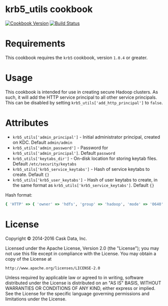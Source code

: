 # krb5_utils cookbook

[![Cookbook Version](http://img.shields.io/cookbook/v/krb5_utils.svg)](https://supermarket.getchef.com/cookbooks/krb5_utils)
[![Build Status](http://img.shields.io/travis/caskdata/krb5_utils_cookbook.svg)](http://travis-ci.org/caskdata/krb5_utils_cookbook)

# Requirements

This cookbook requires the `krb5` cookbook, version `1.0.4` or greater.

# Usage

This cookbook is intended for use in creating secure Hadoop clusters. As such, it will add the HTTP service
principal to all other service principals. This can be disabled by setting `krb5_utils['add_http_principal']` to `false`.

# Attributes

* `krb5_utils['admin_principal']` - Initial administrator principal, created on KDC. Default `admin/admin`
* `krb5_utils['admin_password']` - Password for `krb5_utils['admin_principal']`. Default `password`
* `krb5_utils['keytabs_dir']` - On-disk location for storing keytab files. Default `/etc/security/keytabs`
* `krb5_utils['krb5_service_keytabs']` - Hash of service keytabs to create. Default `{}`
* `krb5_utils['krb5_user_keytabs']` - Hash of user keytabs to create, in the same format as `krb5_utils['krb5_service_keytabs']`. Default `{}`

Hash format:
```ruby
{ 'HTTP' => { 'owner' => 'hdfs', 'group' => 'hadoop', 'mode' => '0640' } }
```

# License

Copyright © 2014-2016 Cask Data, Inc.

Licensed under the Apache License, Version 2.0 (the "License");
you may not use this file except in compliance with the License.
You may obtain a copy of the License at

    http://www.apache.org/licenses/LICENSE-2.0

Unless required by applicable law or agreed to in writing, software
distributed under the License is distributed on an "AS IS" BASIS,
WITHOUT WARRANTIES OR CONDITIONS OF ANY KIND, either express or implied.
See the License for the specific language governing permissions and
limitations under the License.

